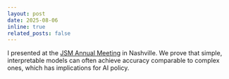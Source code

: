 ```yaml
---
layout: post
date: 2025-08-06
inline: true
related_posts: false
---
```



I presented at the [JSM Annual Meeting](https://ww2.amstat.org/meetings/jsm/2025/) in Nashville.  We prove that simple, interpretable models can often achieve accuracy comparable to complex ones, which has implications for AI policy.
